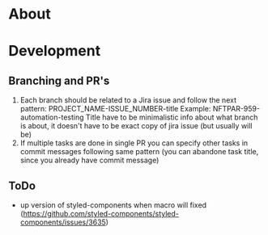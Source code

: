 # About

# Development

## Branching and PR's

1. Each branch should be related to a Jira issue and follow the next pattern: PROJECT_NAME-ISSUE_NUMBER-title
   Example: NFTPAR-959-automation-testing
   Title have to be minimalistic info about what branch is about, it doesn't have to be exact copy of jira issue (but usually will be)
2. If multiple tasks are done in single PR you can specify other tasks in commit messages following same pattern (you can abandone task title, since you already have commit message)

## ToDo

- up version of styled-components when macro will fixed (https://github.com/styled-components/styled-components/issues/3635)
